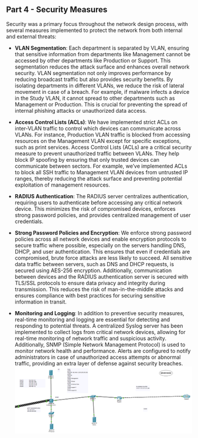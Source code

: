 ## Part 4 - Security Measures

Security was a primary focus throughout the network design process, with several measures implemented to protect the network from both internal and external threats:

- **VLAN Segmentation**: Each department is separated by VLAN, ensuring that sensitive information from departments like Management cannot be accessed by other departments like Production or Support. This segmentation reduces the attack surface and enhances overall network security. VLAN segmentation not only improves performance by reducing broadcast traffic but also provides security benefits. By isolating departments in different VLANs, we reduce the risk of lateral movement in case of a breach. For example, if malware infects a device in the Study VLAN, it cannot spread to other departments such as Management or Production. This is crucial for preventing the spread of internal phishing attacks or unauthorized data access.

- **Access Control Lists (ACLs)**: We have implemented strict ACLs on inter-VLAN traffic to control which devices can communicate across VLANs. For instance, Production VLAN traffic is blocked from accessing resources on the Management VLAN except for specific exceptions, such as print services. Access Control Lists (ACLs) are a critical security measure to prevent unauthorized traffic between VLANs. They help block IP spoofing by ensuring that only trusted devices can communicate between sectors. For example, we’ve implemented ACLs to block all SSH traffic to Management VLAN devices from untrusted IP ranges, thereby reducing the attack surface and preventing potential exploitation of management resources.

- **RADIUS Authentication**: The RADIUS server centralizes authentication, requiring users to authenticate before accessing any critical network device. This minimizes the risk of compromised devices, enforces strong password policies, and provides centralized management of user credentials.

- **Strong Password Policies and Encryption**: We enforce strong password policies across all network devices and enable encryption protocols to secure traffic where possible, especially on the servers handling DNS, DHCP, and user authentication. This ensures that even if credentials are compromised, brute force attacks are less likely to succeed. All sensitive data traffic between servers, such as DNS and DHCP requests, is secured using AES-256 encryption. Additionally, communication between devices and the RADIUS authentication server is secured with TLS/SSL protocols to ensure data privacy and integrity during transmission. This reduces the risk of man-in-the-middle attacks and ensures compliance with best practices for securing sensitive information in transit.

- **Monitoring and Logging**: In addition to preventive security measures, real-time monitoring and logging are essential for detecting and responding to potential threats. A centralized Syslog server has been implemented to collect logs from critical network devices, allowing for real-time monitoring of network traffic and suspicious activity. Additionally, SNMP (Simple Network Management Protocol) is used to monitor network health and performance. Alerts are configured to notify administrators in case of unauthorized access attempts or abnormal traffic, providing an extra layer of defense against security breaches.<br>
![alt text](assets/server.png)
